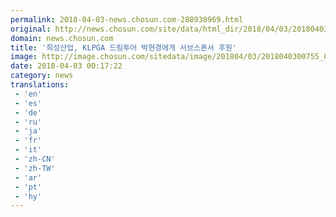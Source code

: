 ```yaml
---
permalink: 2018-04-03-news.chosun.com-288938969.html
original: http://news.chosun.com/site/data/html_dir/2018/04/03/2018040300780.html
domain: news.chosun.com
title: '희성산업, KLPGA 드림투어 박현경에게 서브스폰서 후원'
image: http://image.chosun.com/sitedata/image/201804/03/2018040300755_0.jpg
date: 2018-04-03 00:17:22
category: news
translations: 
 - 'en'
 - 'es'
 - 'de'
 - 'ru'
 - 'ja'
 - 'fr'
 - 'it'
 - 'zh-CN'
 - 'zh-TW'
 - 'ar'
 - 'pt'
 - 'hy'
---
```


